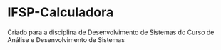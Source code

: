 # IFSP-Calculadora

Criado para a disciplina de Desenvolvimento de Sistemas do Curso de Análise e Desenvolvimento de Sistemas
